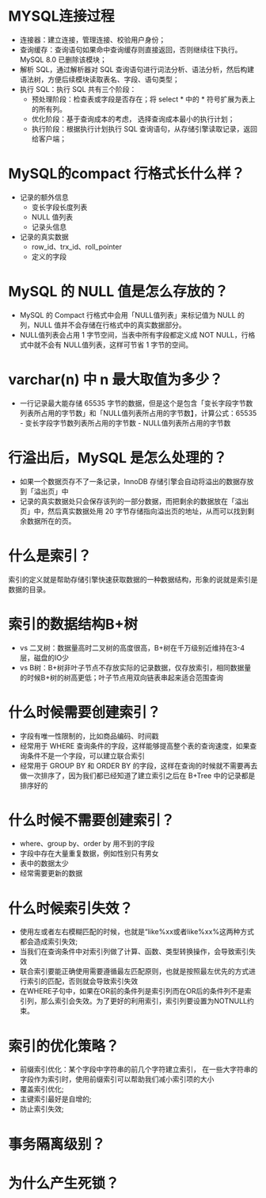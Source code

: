 
# MYSQL连接过程
- 连接器：建立连接，管理连接、校验用户身份；
- 查询缓存：查询语句如果命中查询缓存则直接返回，否则继续往下执行。MySQL 8.0 已删除该模块；
- 解析 SQL，通过解析器对 SQL 查询语句进行词法分析、语法分析，然后构建语法树，方便后续模块读取表名、字段、语句类型；
- 执行 SQL：执行 SQL 共有三个阶段：
  - 预处理阶段：检查表或字段是否存在；将 select * 中的 * 符号扩展为表上的所有列。
  - 优化阶段：基于查询成本的考虑， 选择查询成本最小的执行计划；
  - 执行阶段：根据执行计划执行 SQL 查询语句，从存储引擎读取记录，返回给客户端；
# MySQL的compact 行格式长什么样？
- 记录的额外信息
  - 变长字段长度列表
  - NULL 值列表
  - 记录头信息
- 记录的真实数据
  - row_id、trx_id、roll_pointer
  - 定义的字段
# MySQL 的 NULL 值是怎么存放的？
- MySQL 的 Compact 行格式中会用「NULL值列表」来标记值为 NULL 的列，NULL 值并不会存储在行格式中的真实数据部分。
- NULL值列表会占用 1 字节空间，当表中所有字段都定义成 NOT NULL，行格式中就不会有 NULL值列表，这样可节省 1 字节的空间。
# varchar(n) 中 n 最大取值为多少？
- 一行记录最大能存储 65535 字节的数据，但是这个是包含「变长字段字节数列表所占用的字节数」和「NULL值列表所占用的字节数】，计算公式：65535 - 变长字段字节数列表所占用的字节数 - NULL值列表所占用的字节数
# 行溢出后，MySQL 是怎么处理的？
- 如果一个数据页存不了一条记录，InnoDB 存储引擎会自动将溢出的数据存放到「溢出页」中
- 记录的真实数据处只会保存该列的一部分数据，而把剩余的数据放在「溢出页」中，然后真实数据处用 20 字节存储指向溢出页的地址，从而可以找到剩余数据所在的页。
# 什么是索引？
索引的定义就是帮助存储引擎快速获取数据的一种数据结构，形象的说就是索引是数据的目录。
# 索引的数据结构B+树
- vs 二叉树：数据量高时二叉树的高度很高，B+树在千万级别近维持在3-4层，磁盘的IO少
- vs B树：B+树非叶子节点不存放实际的记录数据，仅存放索引，相同数据量的时候B+树的树高更低；叶子节点用双向链表串起来适合范围查询
# 什么时候需要创建索引？
- 字段有唯一性限制的，比如商品编码、时间戳
- 经常用于 WHERE 查询条件的字段，这样能够提高整个表的查询速度，如果查询条件不是一个字段，可以建立联合索引
- 经常用于 GROUP BY 和 ORDER BY 的字段，这样在查询的时候就不需要再去做一次排序了，因为我们都已经知道了建立索引之后在 B+Tree 中的记录都是排序好的
# 什么时候不需要创建索引？
- where、group by、order by 用不到的字段
- 字段中存在大量重复数据，例如性别只有男女
- 表中的数据太少
- 经常需要更新的数据
# 什么时候索引失效？
- 使用左或者左右模糊匹配的时候，也就是“like%xx或者like%xx%这两种方式都会造成索引失效;
- 当我们在查询条件中对索引列做了计算、函数、类型转换操作，会导致索引失效
- 联合索引要能正确使用需要遵循最左匹配原则，也就是按照最左优先的方式进行索引的匹配，否则就会导致索引失效
- 在WHERE子句中，如果在OR前的条件列是索引列而在OR后的条件列不是索引列，那么索引会失效。为了更好的利用索引，索引列要设置为NOTNULL约束。
# 索引的优化策略？
- 前缀索引优化：某个字段中字符串的前几个字符建立索引， 在一些大字符串的字段作为索引时，使用前缀索引可以帮助我们减小索引项的大小
- 覆盖索引优化;
- 主键索引最好是自增的;
- 防止索引失效;
  
# 事务隔离级别？

# 为什么产生死锁？
